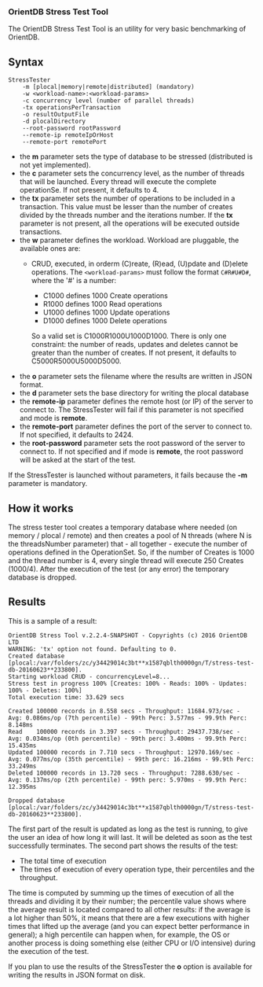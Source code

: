 ### OrientDB Stress Test Tool ###
The OrientDB Stress Test Tool is an utility for very basic benchmarking of OrientDB.

## Syntax
	StressTester
		-m [plocal|memory|remote|distributed] (mandatory)
		-w <workload-name>:<workload-params>
		-c concurrency level (number of parallel threads)
		-tx operationsPerTransaction
        -o resultOutputFile
        -d plocalDirectory
		--root-password rootPassword
		--remote-ip remoteIpOrHost
		--remote-port remotePort

* the **m** parameter sets the type of database to be stressed (distributed is not yet implemented).
* the **c** parameter sets the concurrency level, as the number of threads that will be launched. Every thread will execute the complete operationSe. If not present, it defaults to 4.
* the **tx** parameter sets the number of operations to be included in a transaction. This value must be lesser than the number of creates divided by the threads number and the iterations number. If the **tx** parameter is not present, all the operations will be executed outside transactions.
* the **w** parameter defines the workload. Workload are pluggable, the available ones are:
	* CRUD, executed, in orderm (C)reate, (R)ead, (U)pdate and (D)elete operations. The `<workload-params>` must follow the format `C#R#U#D#`, where the '#' is a number:
		* C1000 defines 1000 Create operations
		* R1000 defines 1000 Read operations
		* U1000 defines 1000 Update operations
		* D1000 defines 1000 Delete operations
		
   		So a valid set is C1000R1000U1000D1000. There is only one constraint: the number of reads, updates and deletes cannot be greater than the number of creates. If not present, it defaults to C5000R5000U5000D5000.
* the **o** parameter sets the filename where the results are written in JSON format.
* the **d** parameter sets the base directory for writing the plocal database
* the **remote-ip** parameter defines the remote host (or IP) of the server to connect to. The StressTester will fail if this parameter is not specified and mode is **remote**.
* the **remote-port** parameter defines the port of the server to connect to. If not specified, it defaults to 2424.
* the **root-password** parameter sets the root password of the server to connect to. If not specified and if mode is **remote**, the root password will be asked at the start of the test.


If the StressTester is launched without parameters, it fails because the **-m** parameter is mandatory.

## How it works
The stress tester tool creates a temporary database where needed (on memory / plocal / remote) and then creates a pool of N threads (where N is the threadsNumber parameter) that - all together - execute the number of operations defined in the OperationSet.
So, if the number of Creates is 1000 and the thread number is 4, every single thread will execute 250 Creates (1000/4).
After the execution of the test (or any error) the temporary database is dropped.

## Results
This is a sample of a result:

```
OrientDB Stress Tool v.2.2.4-SNAPSHOT - Copyrights (c) 2016 OrientDB LTD
WARNING: 'tx' option not found. Defaulting to 0.
Created database [plocal:/var/folders/zc/y34429014c3bt**x1587qblth0000gn/T/stress-test-db-20160623**233800].
Starting workload CRUD - concurrencyLevel=8...
Stress test in progress 100% [Creates: 100% - Reads: 100% - Updates: 100% - Deletes: 100%]
Total execution time: 33.629 secs

Created 100000 records in 8.558 secs - Throughput: 11684.973/sec - Avg: 0.086ms/op (7th percentile) - 99th Perc: 3.577ms - 99.9th Perc: 8.148ms
Read    100000 records in 3.397 secs - Throughput: 29437.738/sec - Avg: 0.034ms/op (0th percentile) - 99th perc: 3.400ms - 99.9th Perc: 15.435ms
Updated 100000 records in 7.710 secs - Throughput: 12970.169/sec - Avg: 0.077ms/op (35th percentile) - 99th perc: 16.216ms - 99.9th Perc: 33.249ms
Deleted 100000 records in 13.720 secs - Throughput: 7288.630/sec - Avg: 0.137ms/op (2th percentile) - 99th perc: 5.970ms - 99.9th Perc: 12.395ms

Dropped database [plocal:/var/folders/zc/y34429014c3bt**x1587qblth0000gn/T/stress-test-db-20160623**233800].
```


The first part of the result is updated as long as the test is running, to give the user an idea of how long it will last. It will be deleted as soon as the test successfully terminates.
The second part shows the results of the test:
* The total time of execution
* The times of execution of every operation type, their percentiles and the throughput.

The time is computed by summing up the times of execution of all the threads and dividing it by their number; the percentile value shows where the average result is located compared to all other results: if the average is a lot higher than 50%, it means that there are a few executions with higher times that lifted up the average (and you can expect better performance in general); a high percentile can happen when, for example, the OS or another process is doing something else (either CPU or I/O intensive) during the execution of the test.


If you plan to use the results of the StressTester the **o** option is available for writing the results in JSON format on disk. 

